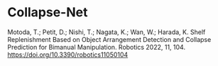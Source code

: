 # Collapse-Net
Motoda, T.; Petit, D.; Nishi, T.; Nagata, K.; Wan, W.; Harada, K. Shelf Replenishment Based on Object Arrangement Detection and Collapse Prediction for Bimanual Manipulation. Robotics 2022, 11, 104. https://doi.org/10.3390/robotics11050104
